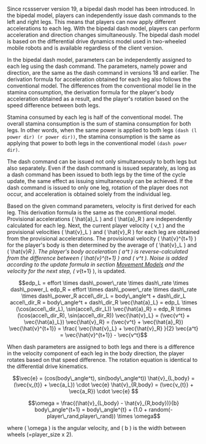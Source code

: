 Since rcssserver version 19, a bipedal dash model has been introduced. In the bipedal model, players can independently issue dash commands to the left and right legs. This means that players can now apply different accelerations to each leg. With the bipedal dash model, players can perform acceleration and direction changes simultaneously. The bipedal dash model is based on the differential drive dynamics model used in two-wheeled mobile robots and is available regardless of the client version.

In the bipedal dash model, parameters can be independently assigned to each leg using the dash command. The parameters, namely power and direction, are the same as the dash command in versions 18 and earlier. The derivation formula for acceleration obtained for each leg also follows the conventional model. The differences from the conventional model lie in the stamina consumption, the derivation formula for the player's body acceleration obtained as a result, and the player's rotation based on the speed difference between both legs.

Stamina consumed by each leg is half of the conventional model. The overall stamina consumption is the sum of stamina consumption for both legs. In other words, when the same power is applied to both legs `(dash (l power dir) (r power dir))`, the stamina consumption is the same as applying that power to both legs in the conventional model `(dash power dir)`.

The dash command can be issued not only simultaneously to both legs but also separately. Even if the dash command is issued separately, as long as a dash command has been issued to both legs by the time of the cycle update, the same effect as issuing simultaneously can be achieved. If the dash command is issued to only one leg, rotation of the player does not occur, and acceleration is obtained solely from the individual leg.

Based on the given command parameters, velocity is first derived for each leg. This derivation formula is the same as the conventional model. Provisional accelerations \( \hat{a}_L \) and \( \hat{a}_R \) are independently calculated for each leg. Next, the current player velocity \( v_t \) and the provisional velocities \( \hat{v}_L \) and \( \hat{v}_R \) for each leg are obtained from the provisional accelerations. The provisional velocity \( \hat{v}^{t+1} \) for the player's body is then determined by the average of \( \hat{v}_L \) and \( \hat{v}_R \). The player's body acceleration \( a^t \) is reverse-calculated from the difference between \( \hat{v}^{t+1} \) and \( v^t \). Noise is added according to the update formula in section [Movement Models](#) and the velocity for the next step, \( v_{t+1} \), is updated.

```math
edp_L = effort \times dash\_power\_rate \times dash\_rate \times dash\_power_L 
edp_R = effort \times dash\_power\_rate \times dash\_rate \times dash\_power_R 
accel\_dir_L = body\_angle^t + dash\_dir_L 
accel\_dir_R = body\_angle^t + dash\_dir_R 
\vec{\hat{a}_L} = edp_L \times (\cos(accel\_dir_L), \sin(accel\_dir_L)) 
\vec{\hat{a}_R} = edp_R \times (\cos(accel\_dir_R), \sin(accel\_dir_R)) 
\vec{\hat{v}_L} = (\vec{v^t} + \vec{\hat{a}_L}) 
\vec{\hat{v}_R} = (\vec{v^t} + \vec{\hat{a}_R}) 
\vec{\hat{v}^{t+1}} = \frac{ \vec{\hat{v}_L} +  \vec{\hat{v}_R} }{2}  
\vec{a^t} = \vec{\hat{v}^{t+1}} - \vec{v^t}
```

When dash parameters are assigned to both legs and there is a difference in the velocity component of each leg in the body direction, the player rotates based on that speed difference. The rotation equation is identical to the differential drive kinematics.

```math
\vec{e} = (cos(body\_angle^t), sin(body\_angle^t)) 
\hat{v}_{L,body} = (\vec{v_{t}} + \vec{a_L}) \cdot \vec{e} 
\hat{v}_{R,body} = (\vec{v_{t}} + \vec{a_R}) \cdot \vec{e} 
```

```math
\omega = \frac{(\hat{v}_{L,body} - \hat{v}_{R,body})}{b} 
body\_angle^{t+1} = body\_angle^{t} + (1.0 + random(-player\_rand,player\_rand)) \times \omega
```

where \( \omega \) is the angular velocity, and \( b \) is the width between wheels (=player_size x 2).